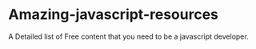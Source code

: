 # Amazing-javascript-resources
A Detailed list of Free content that you need to be a javascript developer.  
